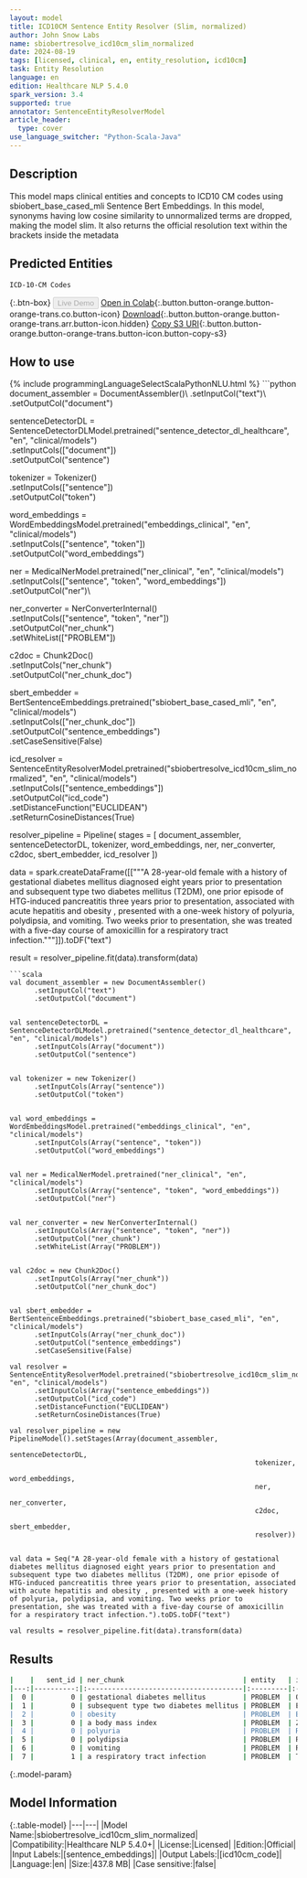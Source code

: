 ```yaml
---
layout: model
title: ICD10CM Sentence Entity Resolver (Slim, normalized)
author: John Snow Labs
name: sbiobertresolve_icd10cm_slim_normalized
date: 2024-08-19
tags: [licensed, clinical, en, entity_resolution, icd10cm]
task: Entity Resolution
language: en
edition: Healthcare NLP 5.4.0
spark_version: 3.4
supported: true
annotator: SentenceEntityResolverModel
article_header:
  type: cover
use_language_switcher: "Python-Scala-Java"
---
```


## Description

This model maps clinical entities and concepts to ICD10 CM codes using sbiobert_base_cased_mli Sentence Bert Embeddings. In this model, synonyms having low cosine similarity to unnormalized terms are dropped, making the model slim. It also returns the official resolution text within the brackets inside the metadata

## Predicted Entities

`ICD-10-CM Codes`

{:.btn-box}
<button class="button button-orange" disabled>Live Demo</button>
[Open in Colab](https://colab.research.google.com/github/JohnSnowLabs/spark-nlp-workshop/blob/master/tutorials/Certification_Trainings/Healthcare/3.Clinical_Entity_Resolvers.ipynb){:.button.button-orange.button-orange-trans.co.button-icon}
[Download](https://s3.amazonaws.com/auxdata.johnsnowlabs.com/clinical/models/sbiobertresolve_icd10cm_slim_normalized_en_5.4.0_3.4_1724073576316.zip){:.button.button-orange.button-orange-trans.arr.button-icon.hidden}
[Copy S3 URI](s3://auxdata.johnsnowlabs.com/clinical/models/sbiobertresolve_icd10cm_slim_normalized_en_5.4.0_3.4_1724073576316.zip){:.button.button-orange.button-orange-trans.button-icon.button-copy-s3}

## How to use



<div class="tabs-box" markdown="1">
{% include programmingLanguageSelectScalaPythonNLU.html %}
```python
document_assembler = DocumentAssembler()\
    .setInputCol("text")\
    .setOutputCol("document")


sentenceDetectorDL = SentenceDetectorDLModel.pretrained("sentence_detector_dl_healthcare", "en", "clinical/models")\
    .setInputCols(["document"])\
    .setOutputCol("sentence")


tokenizer = Tokenizer()\
    .setInputCols(["sentence"])\
    .setOutputCol("token")


word_embeddings = WordEmbeddingsModel.pretrained("embeddings_clinical", "en", "clinical/models")\
    .setInputCols(["sentence", "token"])\
    .setOutputCol("word_embeddings")


ner = MedicalNerModel.pretrained("ner_clinical", "en", "clinical/models")\
    .setInputCols(["sentence", "token", "word_embeddings"])\
    .setOutputCol("ner")\


ner_converter = NerConverterInternal()\
    .setInputCols(["sentence", "token", "ner"])\
    .setOutputCol("ner_chunk")\
    .setWhiteList(["PROBLEM"])


c2doc = Chunk2Doc()\
    .setInputCols("ner_chunk")\
    .setOutputCol("ner_chunk_doc") 


sbert_embedder = BertSentenceEmbeddings.pretrained("sbiobert_base_cased_mli", "en", "clinical/models")\
    .setInputCols(["ner_chunk_doc"])\
    .setOutputCol("sentence_embeddings")\
    .setCaseSensitive(False)
    
icd_resolver = SentenceEntityResolverModel.pretrained("sbiobertresolve_icd10cm_slim_normalized", "en", "clinical/models") \
    .setInputCols(["sentence_embeddings"]) \
    .setOutputCol("icd_code")\
    .setDistanceFunction("EUCLIDEAN")\
    .setReturnCosineDistances(True)
    
resolver_pipeline = Pipeline(
    stages = [
        document_assembler,
        sentenceDetectorDL,
        tokenizer,
        word_embeddings,
        ner,
        ner_converter,
        c2doc,
        sbert_embedder,
        icd_resolver
  ])

data = spark.createDataFrame([["""A 28-year-old female with a history of gestational diabetes mellitus diagnosed eight years prior to presentation and subsequent type two diabetes mellitus (T2DM), one prior episode of HTG-induced pancreatitis three years prior to presentation, associated with acute hepatitis and obesity , presented with a one-week history of polyuria, polydipsia, and vomiting. Two weeks prior to presentation, she was treated with a five-day course of amoxicillin for a respiratory tract infection."""]]).toDF("text")

result = resolver_pipeline.fit(data).transform(data)
```
```scala
val document_assembler = new DocumentAssembler()
      .setInputCol("text")
      .setOutputCol("document")


val sentenceDetectorDL = SentenceDetectorDLModel.pretrained("sentence_detector_dl_healthcare", "en", "clinical/models")
      .setInputCols(Array("document"))
      .setOutputCol("sentence")


val tokenizer = new Tokenizer()
      .setInputCols(Array("sentence"))
      .setOutputCol("token")


val word_embeddings = WordEmbeddingsModel.pretrained("embeddings_clinical", "en", "clinical/models")
      .setInputCols(Array("sentence", "token"))
      .setOutputCol("word_embeddings")


val ner = MedicalNerModel.pretrained("ner_clinical", "en", "clinical/models")
      .setInputCols(Array("sentence", "token", "word_embeddings"))
      .setOutputCol("ner")


val ner_converter = new NerConverterInternal()
      .setInputCols(Array("sentence", "token", "ner"))
      .setOutputCol("ner_chunk")
      .setWhiteList(Array("PROBLEM"))


val c2doc = new Chunk2Doc()
      .setInputCols(Array("ner_chunk"))
      .setOutputCol("ner_chunk_doc") 


val sbert_embedder = BertSentenceEmbeddings.pretrained("sbiobert_base_cased_mli", "en", "clinical/models")
      .setInputCols(Array("ner_chunk_doc"))
      .setOutputCol("sentence_embeddings")
      .setCaseSensitive(False)
    
val resolver = SentenceEntityResolverModel.pretrained("sbiobertresolve_icd10cm_slim_normalized", "en", "clinical/models")
      .setInputCols(Array("sentence_embeddings"))
      .setOutputCol("icd_code")
      .setDistanceFunction("EUCLIDEAN")
      .setReturnCosineDistances(True)

val resolver_pipeline = new PipelineModel().setStages(Array(document_assembler, 
                                                            sentenceDetectorDL, 
                                                            tokenizer, 
                                                            word_embeddings, 
                                                            ner, 
                                                            ner_converter,  
                                                            c2doc, 
                                                            sbert_embedder, 
                                                            resolver))


val data = Seq("A 28-year-old female with a history of gestational diabetes mellitus diagnosed eight years prior to presentation and subsequent type two diabetes mellitus (T2DM), one prior episode of HTG-induced pancreatitis three years prior to presentation, associated with acute hepatitis and obesity , presented with a one-week history of polyuria, polydipsia, and vomiting. Two weeks prior to presentation, she was treated with a five-day course of amoxicillin for a respiratory tract infection.").toDS.toDF("text")

val results = resolver_pipeline.fit(data).transform(data)
```
</div>

## Results

```bash
|    |   sent_id | ner_chunk                             | entity   | icd10cm_code   | resolutions                                                           | all_codes                                                | all_resolutions                                                                                                                                                            |
|---:|----------:|:--------------------------------------|:---------|:---------------|:----------------------------------------------------------------------|:---------------------------------------------------------|:---------------------------------------------------------------------------------------------------------------------------------------------------------------------------|
|  0 |         0 | gestational diabetes mellitus         | PROBLEM  | O24.4          | gestational diabetes mellitus [gestational diabetes mellitus]         | ['O24.4', 'O24.41', 'Z86.32', 'O24.11', 'O24.81', 'P70...| ['gestational diabetes mellitus [gestational diabetes mellitus]', 'gestational diabetes mellitus in pregnancy [gestational diabetes mellitus in pregnancy]', 'personal h...|
|  1 |         0 | subsequent type two diabetes mellitus | PROBLEM  | E11            | type 2 diabetes mellitus [type 2 diabetes mellitus]                   | ['E11', 'E11.62', 'E11.5', 'E11.69', 'E11.59', 'E09', ...| ['type 2 diabetes mellitus [type 2 diabetes mellitus]', 'type 2 diabetes mellitus with skin complications [type 2 diabetes mellitus with skin complications]', 'type 2 d...|
|  2 |         0 | obesity                               | PROBLEM  | E66            | overweight and obesity [overweight and obesity]                       | ['E66', 'E66.3', 'E66.8', 'E66.0', 'E66.1', 'E88.810',...| ['overweight and obesity [overweight and obesity]', 'overweight [overweight]', 'other obesity [other obesity]', 'obesity due to excess calories [obesity due to excess c...|
|  3 |         0 | a body mass index                     | PROBLEM  | Z68            | body mass index [bmi] [body mass index [bmi]]                         | ['Z68', 'E65', 'L02.221', 'Z96.81', 'Y92.81', 'Y93.75'...| ['body mass index [bmi] [body mass index [bmi]]', 'localized adiposity [localized adiposity]', 'furuncle of abdominal wall [furuncle of abdominal wall]', 'presence of a...|
|  4 |         0 | polyuria                              | PROBLEM  | R35            | polyuria [polyuria]                                                   | ['R35', 'R35.81', 'R35.89', 'R31', 'R30.0', 'E72.01', ...| ['polyuria [polyuria]', 'nocturnal polyuria [nocturnal polyuria]', 'other polyuria [other polyuria]', 'hematuria [hematuria]', 'dysuria [dysuria]', 'cystinuria [cystinu...|
|  5 |         0 | polydipsia                            | PROBLEM  | R63.1          | polydipsia [polydipsia]                                               | ['R63.1', 'O40', 'G47.5', 'R63.2', 'R00.2', 'G47.1', '...| ['polydipsia [polydipsia]', 'polyhydramnios [polyhydramnios]', 'parasomnia [parasomnia]', 'polyphagia [polyphagia]', 'palpitations [palpitations]', 'hypersomnia [hypers...|
|  6 |         0 | vomiting                              | PROBLEM  | R11.1          | vomiting [vomiting]                                                   | ['R11.1', 'G43.A', 'R11.0', 'R11', 'R11.14', 'R11.12',...| ['vomiting [vomiting]', 'cyclical vomiting [cyclical vomiting]', 'nausea [nausea]', 'nausea and vomiting [nausea and vomiting]', 'bilious vomiting [bilious vomiting]', ...|
|  7 |         1 | a respiratory tract infection         | PROBLEM  | T17            | foreign body in respiratory tract [foreign body in respiratory tract] | ['T17', 'T81.4', 'T81.81', 'J95.851', 'T17.8', 'Z87.0'...| ['foreign body in respiratory tract [foreign body in respiratory tract]', 'infection following a procedure [infection following a procedure]', 'complication of inhalati...|

```

{:.model-param}
## Model Information

{:.table-model}
|---|---|
|Model Name:|sbiobertresolve_icd10cm_slim_normalized|
|Compatibility:|Healthcare NLP 5.4.0+|
|License:|Licensed|
|Edition:|Official|
|Input Labels:|[sentence_embeddings]|
|Output Labels:|[icd10cm_code]|
|Language:|en|
|Size:|437.8 MB|
|Case sensitive:|false|